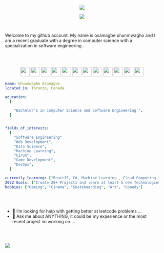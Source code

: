  <p align = "center" >
<img src="https://capsule-render.vercel.app/api?type=waving&color=auto&height=400&section=header&text=Hello&fontSize=90" />
</p>  

<!-- for reference on how to get header https://github.com/kyechan99/capsule-render-->



<p  height = "100" align = "center" width="500" height="500">
  <img  src="https://img.etimg.com/thumb/msid-84146083,width-1015,height-761,imgsize-638053,resizemode-8,quality-100/prime/technology-and-startups/booting-up-developer-economy-how-tech-startups-are-helping-coders-build-and-test-software-faster.jpg"/>
</p>


<!--
**OsamagbeMichael/OsamagbeMichael** is a ✨ _special_ ✨ repository because its `README.md` (this file) appears on your GitHub profile.

Here are some ideas to get you started:-->
<Br>

Welcome to my github account. My name is osamagbe uhunmwagho and I am a recent graduate with a degree in computer science with a specialization in software engineering . 

<Br><Br>









<p float = "left" align = "center">

  <img height="30" src="https://camo.githubusercontent.com/370d38fc5644d76a1e4866a6c46be390616758c449ec0daff7ee15e429b165bd/68747470733a2f2f696d672e736869656c64732e696f2f62616467652f2d507974686f6e2d3938623938323f7374796c653d666f722d7468652d6261646765266c6f676f3d707974686f6e266c6f676f436f6c6f723d393862393832266c6162656c436f6c6f723d323832383238"/>

  <img height="30" src="https://camo.githubusercontent.com/455be3a3fb7c8df894c8c03946ad019f6db5c5ebf84c64a603c9c00e035b9615/68747470733a2f2f696d672e736869656c64732e696f2f62616467652f2d48544d4c2d6335383534353f7374796c653d666f722d7468652d6261646765266c6f676f3d68746d6c35266c6f676f436f6c6f723d633538353435266c6162656c436f6c6f723d323832383238"/>



  <img height="30" src="https://camo.githubusercontent.com/2b611e1ab857eca8085e93215e73252db92763688fedf2ab109090fef1126477/68747470733a2f2f696d672e736869656c64732e696f2f62616467652f2d4a6176615363726970742d70696e6b3f7374796c653d666f722d7468652d6261646765266c6f676f3d6a617661736372697074266c6f676f436f6c6f723d70696e6b266c6162656c436f6c6f723d323832383238"/>
  
  <img height = "30" src = "https://camo.githubusercontent.com/810e1305d235476d80aea5493a13990c7df48ae8a57d7927ed0309e38b59bb91/68747470733a2f2f696d672e736869656c64732e696f2f62616467652f2d4a6176612d7265643f7374796c653d666f722d7468652d6261646765266c6f676f3d6a617661266c6f676f436f6c6f723d726564266c6162656c436f6c6f723d323832383238"/>

  
   <img height="30" src="https://camo.githubusercontent.com/77c0e2ea30c0becaff29f0af5c4c95daec02be00dd521b6025717cb52197ab8e/68747470733a2f2f696d672e736869656c64732e696f2f62616467652f2d556e69747933442d626c61636b3f7374796c653d666f722d7468652d6261646765266c6f676f3d756e697479266c6f676f436f6c6f723d626c61636b266c6162656c436f6c6f723d323832383238"/>
 
 
 
 <img height="30" src="https://camo.githubusercontent.com/e1984d8d406563001da65c1a4fab93646e64de1bc15fe307a7482645a3c5668d/68747470733a2f2f696d672e736869656c64732e696f2f62616467652f2d432b2b2d79656c6c6f773f7374796c653d666f722d7468652d6261646765266c6f676f3d63706c7573706c7573266c6f676f436f6c6f723d79656c6c6f77266c6162656c436f6c6f723d323832383238"/>
   
   <img height="30" src="https://camo.githubusercontent.com/5f9e6304b5da7495b26f42f7a9f20988988d1e1408a9395dbeb68485668ff1f5/68747470733a2f2f696d672e736869656c64732e696f2f62616467652f2d4d6f6e676f44422d677265656e3f7374796c653d666f722d7468652d6261646765266c6f676f3d6d6f6e676f6462266c6f676f436f6c6f723d677265656e266c6162656c436f6c6f723d323832383238"/>
   
   <img height="30" src="https://camo.githubusercontent.com/e21500250babee0284299e184a65dce2ab2580624a58129bf5f4f85e7a325424/68747470733a2f2f696d672e736869656c64732e696f2f62616467652f2d4769742d707572706c653f7374796c653d666f722d7468652d6261646765266c6f676f3d676974266c6f676f436f6c6f723d707572706c65266c6162656c436f6c6f723d323832383238"/>
   
   <img height="30" src="https://camo.githubusercontent.com/2aafa5254fbf96ccaa57e88fffcfa360f36a70927700c31cee5957193ee384bd/68747470733a2f2f696d672e736869656c64732e696f2f62616467652f2d432532332d626c75653f7374796c653d666f722d7468652d6261646765266c6f676f3d637368617270266c6f676f436f6c6f723d626c7565266c6162656c436f6c6f723d323832383238"/>
   
   <img height="30" src="https://camo.githubusercontent.com/e1984d8d406563001da65c1a4fab93646e64de1bc15fe307a7482645a3c5668d/68747470733a2f2f696d672e736869656c64732e696f2f62616467652f2d432b2b2d79656c6c6f773f7374796c653d666f722d7468652d6261646765266c6f676f3d63706c7573706c7573266c6f676f436f6c6f723d79656c6c6f77266c6162656c436f6c6f723d323832383238"/>
   
   <img height="30" src="https://camo.githubusercontent.com/68cbb65d5346411b95e202da75462af96e88eda64abcffc1ad62de9a6d2e2eb4/68747470733a2f2f696d672e736869656c64732e696f2f62616467652f2d52656163742d626c75653f7374796c653d666f722d7468652d6261646765266c6f676f3d7265616374266c6f676f436f6c6f723d626c7565266c6162656c436f6c6f723d323832383238"/>
   
   <img height="30" src="https://camo.githubusercontent.com/455be3a3fb7c8df894c8c03946ad019f6db5c5ebf84c64a603c9c00e035b9615/68747470733a2f2f696d672e736869656c64732e696f2f62616467652f2d48544d4c2d6335383534353f7374796c653d666f722d7468652d6261646765266c6f676f3d68746d6c35266c6f676f436f6c6f723d633538353435266c6162656c436f6c6f723d323832383238"/>
   
  
  
 
</p>


```yaml
name: Uhunmwagho Osamagbe
located_in: Toronto, Canada.

education:
  [
    
    "Bachelor's in Computer Science and Software Engineering ",
  ]


fields_of_interests:
  [
    "Software Engineering"
    "Web Development",
    "Data Science",
    "Machine Learning",
    "UI/UX",
    "Game Development",
    "DevOps",
  ]

currently_learning: ["ReactJS, C#, Machine Learning , Cloud Computing "]
2022 Goals: ["Create 20+ Projects and learn at least 5 new Technologies."]
hobbies: ["Gaming", "Cinema", "Skateboarding", "Art", "Comedy"]
```





<Br><Br>


- 🤔 I’m looking for help with getting better at leetcode problems  ...
- 💬 Ask me about ANYTHING, it could be my experience or  the most recent project im working on ...


<Br><Br>



 
 
 
<a >
  <img align="center" src="https://github-readme-stats.vercel.app/api?username=OsamagbeMichael&show_icons=true&theme=radical" />
</a>

<Br><Br><Br><Br>

<!--  Spotify link -->

<!-- 
[![spotify-github-profile](https://spotify-github-profile.vercel.app/api/view?uid=qab6zos26w0zyo0dedgtli0r7&cover_image=false&theme=default&bar_color=942192)](https://spotify-github-profile.vercel.app/api/view?uid=qab6zos26w0zyo0dedgtli0r7&redirect=true)

 -->


